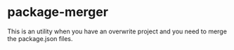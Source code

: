 # package-merger

This is an utility when you have an overwrite project and you need to merge the package.json files.

